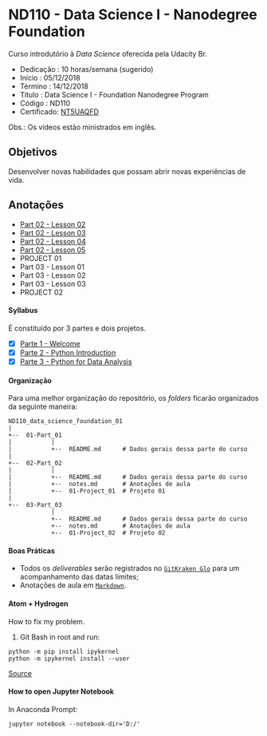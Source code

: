 # ND110 - Data Science I - Nanodegree Foundation

Curso introdutório à _Data Science_ oferecida pela Udacity Br.

* Dedicação : 10 horas/semana (sugerido)
* Início    : 05/12/2018
* Término   : 14/12/2018
* Título    : Data Science I - Foundation Nanodegree Program
* Código    : ND110
* Certificado: [NT5UAQFD][certificado]

[certificado]: https://confirm.udacity.com/NT5UAQFD

Obs.: Os vídeos estão ministrados em inglês.

## Objetivos

Desenvolver novas habilidades que possam abrir novas experiências de vida.

## Anotações

* [Part 02 - Lesson 02][2]
* [Part 02 - Lesson 03][3]
* [Part 02 - Lesson 04][4]
* [Part 02 - Lesson 05][5]
* PROJECT 01
* Part 03 - Lesson 01
* Part 03 - Lesson 02
* Part 03 - Lesson 03
* PROJECT 02

[2]: https://github.com/AndersonUyekita/udacity_data_science_foundation_01/blob/master/02-Part_02/notes_lesson02.md
[3]: https://github.com/AndersonUyekita/udacity_data_science_foundation_01/blob/master/02-Part_02/notes_lesson03.md
[4]: https://github.com/AndersonUyekita/udacity_data_science_foundation_01/blob/master/02-Part_02/notes_lesson02.md
[5]: https://github.com/AndersonUyekita/udacity_data_science_foundation_01/blob/master/02-Part_02/notes_lesson03.md




#### Syllabus

É constituído por 3 partes e dois projetos.

* [x] [Parte 1 - Welcome](https://github.com/AndersonUyekita/udacity_data_science_foundation_01/tree/master/01-Part_01)
* [x] [Parte 2 - Python Introduction](https://github.com/AndersonUyekita/udacity_data_science_foundation_01/tree/master/02-Part_02)
* [x] [Parte 3 - Python for Data Analysis](https://github.com/AndersonUyekita/udacity_data_science_foundation_01/tree/master/03-Part_03)

#### Organização

Para uma melhor organização do repositório, os _folders_ ficarão organizados da seguinte maneira:

```
ND110_data_science_foundation_01
|
+--  01-Part_01
|           |
|           +--  README.md      # Dados gerais dessa parte do curso
|
+--  02-Part_02
|           |
|           +--  README.md      # Dados gerais dessa parte do curso
|           +--  notes.md       # Anotações de aula
|           +--  01-Project_01  # Projeto 01
|
+--  03-Part_03
            |
            +--  README.md      # Dados gerais dessa parte do curso
            +--  notes.md       # Anotações de aula
            +--  01-Project_02  # Projeto 02
```

#### Boas Práticas

* Todos os _deliverables_ serão registrados no [`GitKraken Glo`](https://www.gitkraken.com/invite/5Ua2spL4) para um acompanhamento das datas limites;
* Anotações de aula em [`Markdown`](https://en.wikipedia.org/wiki/Markdown).

#### Atom + Hydrogen

How to fix my problem.

1. Git Bash in root and run:

```
python -m pip install ipykernel
python -m ipykernel install --user
```
[Source][atom]

[atom]: https://github.com/nteract/hydrogen/issues/1074

#### How to open Jupyter Notebook

In Anaconda Prompt:

```
jupyter notebook --notebook-dir='D:/'
```
